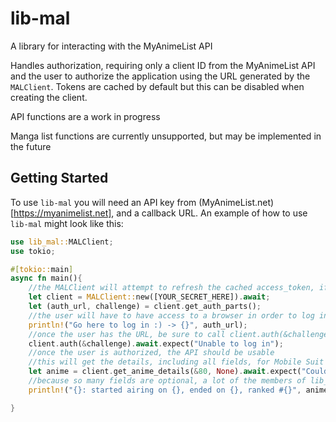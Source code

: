 # lib-mal
A library for interacting with the MyAnimeList API

Handles authorization, requiring only a client ID from the MyAnimeList API and the user to authorize the application using the URL generated by the `MALClient`.
Tokens are cached by default but this can be disabled when creating the client.

API functions are a work in progress

Manga list functions are currently unsupported, but may be implemented in the future


## Getting Started
To use `lib-mal` you will need an API key from (MyAnimeList.net)[https://myanimelist.net], and a callback URL. An example of how to use `lib-mal` might look like this: 
```rust
use lib_mal::MALClient;
use tokio;

#[tokio::main]
async fn main(){
	//the MALClient will attempt to refresh the cached access_token, if applicable
	let client = MALClient::new([YOUR_SECRET_HERE]).await;
	let (auth_url, challenge) = client.get_auth_parts();
	//the user will have to have access to a browser in order to log in and give your application permission
	println!("Go here to log in :) -> {}", auth_url);
	//once the user has the URL, be sure to call client.auth(&challenge) to listen for the callback and complete the OAuth2 handshake
	client.auth(&challenge).await.expect("Unable to log in");
	//once the user is authorized, the API should be usable
	//this will get the details, including all fields, for Mobile Suit Gundam
	let anime = client.get_anime_details(&80, None).await.expect("Couldn't get anime details");
	//because so many fields are optional, a lot of the members of lib_mal::model::AnimeDetails are `Option`s 
	println!("{}: started airing on {}, ended on {}, ranked #{}", anime.show.title, anime.start_date.ok(), anime.end_date.ok(), anime.rank.ok())

}

